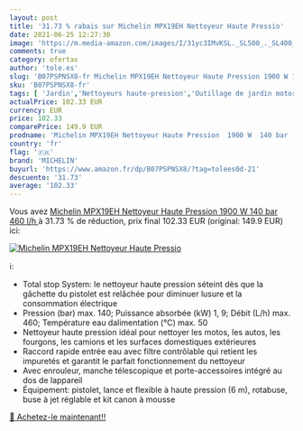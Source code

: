 ```yaml
---
layout: post
title: '31.73 % rabais sur Michelin MPX19EH Nettoyeur Haute Pressio'
date: 2021-06-25 12:27:30
image: 'https://m.media-amazon.com/images/I/31yc3IMvKSL._SL500_._SL400_.jpg'
comments: true
category: ofertas
author: 'tole.es'
slug: 'B07PSPNSX8-fr Michelin MPX19EH Nettoyeur Haute Pression 1900 W 140 bar...'
sku: 'B07PSPNSX8-fr'
tags: [ 'Jardin','Nettoyeurs haute-pression','Outillage de jardin motorisé','Tondeuses et outillage de jardin motorisé','michelin', ]
actualPrice: 102.33 EUR
currency: EUR
price: 102.33
comparePrice: 149.9 EUR
prodname: 'Michelin MPX19EH Nettoyeur Haute Pression  1900 W  140 bar  460 l/h '
country: 'fr'
flag: '🇫🇷'
brand: 'MICHELIN'
buyurl: 'https://www.amazon.fr/dp/B07PSPNSX8/?tag=tolees0d-21'
descuento: '31.73'
average: '102.33'
---
```


Vous avez [Michelin MPX19EH Nettoyeur Haute Pression  1900 W  140 bar  460 l/h ](https://www.amazon.fr/dp/B07PSPNSX8/?tag=tolees0d-21)  à  31.73 % de réduction, prix final  102.33 EUR (original: 149.9 EUR) ici:

[![Michelin MPX19EH Nettoyeur Haute Pressio](https://m.media-amazon.com/images/I/31yc3IMvKSL._SL500_._SL400_.jpg)](https://www.amazon.fr/dp/B07PSPNSX8/?tag=tolees0d-21)

ℹ️:

- Total stop System: le nettoyeur haute pression séteint dès que la gâchette du pistolet est relâchée pour diminuer lusure et la consommation électrique
- Pression (bar) max. 140; Puissance absorbée (kW) 1, 9; Débit (L/h) max. 460; Température eau dalimentation (°C) max. 50
- Nettoyeur haute pression idéal pour nettoyer les motos, les autos, les fourgons, les camions et les surfaces domestiques extérieures
- Raccord rapide entrée eau avec filtre contrôlable qui retient les impuretés et garantit le parfait fonctionnement du nettoyeur
- Avec enrouleur, manche télescopique et porte-accessoires intégré au dos de lappareil
- Équipement: pistolet, lance et flexible à haute pression (6 m), rotabuse, buse à jet réglable et kit canon à mousse

[🛒 Achetez-le maintenant!!](https://www.amazon.fr/dp/B07PSPNSX8/?tag=tolees0d-21)
